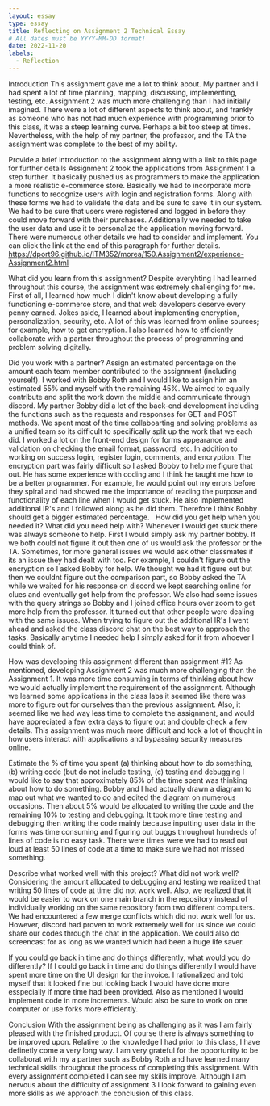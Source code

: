 ```yaml
---
layout: essay
type: essay
title: Reflecting on Assignment 2 Technical Essay
# All dates must be YYYY-MM-DD format!
date: 2022-11-20
labels: 
  - Reflection
--- 
```

Introduction
This assignment gave me a lot to think about. My partner and I had spent a lot of time planning, mapping, discussing, implementing, testing, etc. Assignment 2 was much more challenging than I had initially imagined. There were a lot of different aspects to think about, and frankly as someone who has not had much experience with programming prior to this class, it was a steep learning curve. Perhaps a bit too steep at times. Nevertheless, with the help of my partner, the professor, and the TA the assignment was complete to the best of my ability.

Provide a brief introduction to the assignment along with a link to this page for further details
Assignment 2 took the applications from Assignment 1 a step further. It basically pushed us as programmers to make the application a more realistic e-commerce store. Basically we had to incorporate more functions to recognize users with login and registration forms. Along with these forms we had to validate the data and be sure to save it in our system. We had to be sure that users were registered and logged in before they could move forward with their purchases. Additionally we needed to take the user data and use it to personalize the application moving forward. There were numerous other details we had to consider and implement. You can click the link at the end of this paragraph for further details. https://dport96.github.io/ITM352/morea/150.Assignment2/experience-Assignment2.html

What did you learn from this assignment?
Despite everyhting I had learned throughout this course, the assignment was extremely challenging for me. First of all, I learned how much I didn't know about developing a fully functioning e-commerce store, and that web developers deserve every penny earned. Jokes aside, I learned about implementing encryption, personalization, security, etc. A lot of this was learned from online sources; for example, how to get encryption. I also learned how to efficiently collaborate with a partner throughout the process of programming and problem solving digitally. 

Did you work with a partner? Assign an estimated percentage on the amount each team member contributed to the assignment (including yourself).
I worked with Bobby Roth and I would like to assign him an estimated 55% and myself with the remaining 45%. We aimed to equally contribute and split the work down the middle and communicate through discord. My partner Bobby did a lot of the back-end development including the functions such as the requests and responses for GET and POST methods. We spent most of the time collaboarting and solving problems as a unified team so its difficult to specifically split up the work that we each did. I worked a lot on the front-end design for forms appearance and validation on checking the email format, password, etc. In addition to working on success login, register login, comments, and encryption. The encryption part was fairly difficult so I asked Bobby to help me figure that out. He has some experience with coding and I think he taught me how to be a better programmer. For example, he would point out my errors before they spiral and had showed me the importance of reading the purpose and functionality of each line when I would get stuck. He also implemented additional IR's and I followed along as he did them. Therefore I think Bobby should get a bigger estimated percentage. 
 
How did you get help when you needed it? What did you need help with?
Whenever I would get stuck there was always someone to help. First I would simply ask my partner bobby. If we both could not figure it out then one of us would ask the professor or the TA. Sometimes, for more general issues we would ask other classmates if its an issue they had dealt with too. For example, I couldn't figure out the encryption so I asked Bobby for help. We thought we had it figure out but then we couldnt figure out the comparison part, so Bobby asked the TA while we waited for his response on discord we kept searching online for clues and eventually got help from the professor. We also had some issues with the query strings so Bobby and I joined office hours over zoom to get more help from the professor. It turned out that other people were dealing with the same issues. When trying to figure out the additional IR's I went ahead and asked the class discord chat on the best way to approach the tasks. Basically anytime I needed help I simply asked for it from whoever I could think of.

How was developing this assignment different than assignment #1?
As mentioned, developing Assignment 2 was much more challenging than the Assignment 1. It was more time consuming in terms of thinking about how we would actually implement the requirement of the assignment. Although we learned some applications in the class labs it seemed like there was more to figure out for ourselves than the previous assignment. Also, it seemed like we had way less time to complete the assignment, and would have appreciated a few extra days to figure out and double check a few details. This assignment was much more difficult and took a lot of thought in how users interact with applications and bypassing security measures online.

Estimate the % of time you spent (a) thinking about how to do something, (b) writing code (but do not include testing, (c) testing and debugging
I would like to say that approximately 85% of the time spent was thinking about how to do something. Bobby and I had actually drawn a diagram to map out what we wanted to do and edited the diagram on numerous occasions. Then about 5% would be allocated to writing the code and the remaining 10% to testing and debugging. It took more time testing and debugging then writing the code mainly because inputting user data in the forms was time consuming and figuring out buggs throughout hundreds of lines of code is no easy task. There were times were we had to read out loud at least 50 lines of code at a time to make sure we had not missed something.

Describe what worked well with this project? What did not work well?
Considering the amount allocated to debugging and testing we realized that writing 50 lines of code at time did not work well. Also, we realized that it would be easier to work on one main branch in the repository instead of individually working on the same repository from two different computers. We had encountered a few merge conflicts which did not work well for us. However, discord had proven to work extremely well for us since we could share our codes through the chat in the application. We could also do screencast for as long as we wanted which had been a huge life saver. 

If you could go back in time and do things differently, what would you do differently?
If I could go back in time and do things differently I would have spent more time on the UI design for the invoice. I rationalized and told myself that it looked fine but looking back I would have done more esspecially if more time had been provided. Also as mentioned I would implement code in more increments. Would also be sure to work on one computer or use forks more efficiently. 

Conclusion
With the assignment being as challenging as it was I am fairly pleased with the finished product. Of course there is always something to be improved upon. Relative to the knowledge I had prior to this class, I have definetly come a very long way. I am very grateful for the opportunity to be collaborat with my a partner such as Bobby Roth and have learned many technical skills throughout the process of completing this assignment. With every assignment completed I can see my skills improve. Although I am nervous about the difficulty of assignment 3 I look forward to gaining even more skills as we approach the conclusion of this class. 
